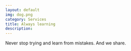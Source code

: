 ```yaml
---
layout: default
img: dog.png
category: Services
title: Always learning
description:
---
```

Never stop trying and learn from mistakes.
And we share.
